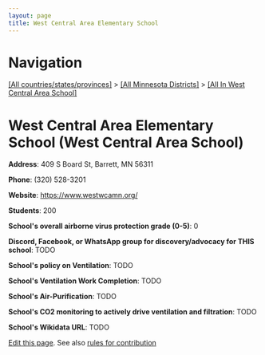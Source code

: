 ```yaml
---
layout: page
title: West Central Area Elementary School
---
```

# Navigation

[[All countries/states/provinces]](../../..) > [[All Minnesota Districts]](../..) > [[All In West Central Area School]](..)

# West Central Area Elementary School (West Central Area School)

**Address**: 409 S Board St, Barrett, MN 56311

**Phone**: (320) 528-3201

**Website**: <https://www.westwcamn.org/>

**Students**: 200

**School's overall airborne virus protection grade (0-5)**: 0

**Discord, Facebook, or WhatsApp group for discovery/advocacy for THIS school**: TODO

**School's policy on Ventilation**: TODO

**School's Ventilation Work Completion**: TODO

**School's Air-Purification**: TODO

**School's CO2 monitoring to actively drive ventilation and filtration**: TODO

**School's Wikidata URL**: TODO


[Edit this page](https://github.com/ventilate-schools/MN/edit/main/./West_Central_Area_School/West_Central_Area_Elementary_School.md). See also [rules for contribution](../../../contribution-rules/)